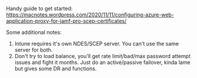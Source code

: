 Handy guide to get started:
https://macnotes.wordpress.com/2020/11/11/configuring-azure-web-application-proxy-for-jamf-pro-scep-certificates/

Some additional notes:
1. Intune requires it's own NDES/SCEP server. You can't use the same server for both.
2. Don't try to load balance, you'll get rate limit/bad/max password attempt issues and fight it months.
Just do an active/passive failover, kinda lame but gives some DR and functions.
